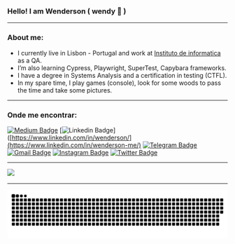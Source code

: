 ### Hello! I am Wenderson ( wendy 🐣 ) 

----

### About me:

- I currently live in Lisbon - Portugal and work at [Instituto de informatica](https://www.seg-social.pt/ii-ip-instituto-de-informatica-ip) as a QA.
- I’m also learning Cypress, Playwright, SuperTest, Capybara frameworks.
- I have a degree in Systems Analysis and a certification in testing (CTFL).
- In my spare time, I play games (console), look for some woods to pass the time and take some pictures.

----

### Onde me encontrar:

[![Medium Badge](https://img.shields.io/badge/-Medium-000000?style=flat-square&labelColor=000000&logo=Medium&link=https://medium.com/@wendrson22)](https://medium.com/@wendrson22)
[![Linkedin Badge](https://img.shields.io/badge/-LinkedIn-blue?style=flat-square&logo=Linkedin&logoColor=white&link=https://www.linkedin.com/in/wenderson-monteiro-430118197/)]([https://www.linkedin.com/in/wenderson/](https://www.linkedin.com/in/wenderson-me/)
[![Telegram Badge](https://img.shields.io/badge/-Telegram-1ca0f1?style=flat-square&labelColor=1ca0f1&logo=telegram&logoColor=white&link=https://t.me/wendy_yyxy)](https://t.me/wendy_yyxy)
[![Gmail Badge](https://img.shields.io/badge/-Gmail-0072c6?style=flat-square&logo=gmail&logoColor=red&link=mailto:wendrson22@gmail.com)](mailto:wendrson22@gmail.com)
[![Instagram Badge](https://img.shields.io/badge/-Instagram-833AB4?style=flat-square&labelColor=833AB4&logo=instagram&logoColor=white&link=https://www.instagram.com/wendy_yyxy/)](https://www.instagram.com/wendy_yyxy/)
[![Twitter Badge](https://img.shields.io/badge/-Twitter-1ca0f1?style=flat-square&labelColor=1ca0f1&logo=twitter&logoColor=white&link=https://twitter.com/lgdbittencourt)](https://twitter.com/wendy_yyxy)

----

<div>
  <img height="180em" src="https://github-readme-stats.vercel.app/api/top-langs/?username=wenderson-me&layout=compact&langs_count=7&theme=tokyonight"/>
</div>
  
----

<div> 
  
  ![Snake animation](https://github.com/wenderson-me/wenderson-me/blob/output/github-contribution-grid-snake.svg)
 
</div>
